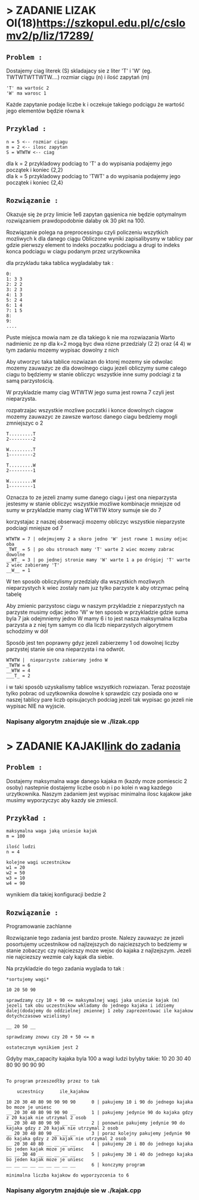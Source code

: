 # > ZADANIE LIZAK OI(18)https://szkopul.edu.pl/c/cslomv2/p/liz/17289/

## ```Problem : ```


Dostajemy ciag literek (S) skladajacy sie z liter 'T' i 'W' (eg. TWTWTWTTWTW....)
rozmiar ciągu (n) i ilość zapytań (m)
```
'T' ma wartośc 2 
'W' ma warosc 1
```

Każde zapytanie podaje liczbe k i oczekuje takiego podciągu że wartość jego elementów będzie równa k

## ```Przyklad : ```
```
n = 5 <-- rozmiar ciagu 
m = 2 <-- ilosc zapytan 
S = WTWTW <-- ciag
```
dla k = 2 przykladowy podciag to 'T' a do wypisania podajemy jego początek i koniec {2,2}  
dla k = 5 przykladowy podciag to 'TWT' a do wypisania podajemy jego początek i koniec {2,4}  

## ```Rozwiązanie : ```

Okazuje się że przy limicie 1e6 zapytan gąsienica nie będzie optymalnym rozwiązaniem prawdopodobnie dalaby ok 30 pkt na 100.  

Rozwiązanie polega na preprocessingu czyli policzeniu wszytkich mozliwych k dla danego ciągu
Obliczone wyniki zapisalibysmy w tablicy par gdzie pierwszy element to indeks poczatku podciagu a drugi to indeks konca podciagu w ciagu podanym przez urzytkownika

dla przykladu taka tablica wygladalaby tak :
```
0:  
1: 3 3
2: 2 2
3: 2 3
4: 1 3
5: 2 4
6: 1 4
7: 1 5
8: 
9:
....
```

Puste miejsca mowia nam ze dla takiego k nie ma rozwiazania
Warto nadmienic ze np dla k=2 mogą byc dwa rózne przedzialy (2 2) oraz (4 4) w tym zadaniu mozemy wypisac dowolny z nich

Aby utworzyc taka tablice rozwiazan do ktorej mozemy sie odwolac mozemy zauwazyc ze dla dowolnego ciagu jezeli obliczymy sume calego ciagu to 
będziemy w stanie obliczyc wszystkie inne sumy podciagi z ta samą parzystością.

W przykladzie mamy ciag WTWTW
jego suma jest rowna 7 czyli jest nieparzysta.


rozpatrzajac wszystkie mozliwe poczatki i konce dowolnych ciagow mozemy zauwazyc ze zawsze wartosc danego ciagu bedziemy mogli zmniejszyc o 2
```
T.........T
2---------2

W.........T
1---------2

T.........W
2---------1

W.........W
1---------1
```

Oznacza to ze jezeli znamy sume danego ciagu i jest ona nieparzysta jestesmy w stanie obliczyc wszystkie mozliwe kombinacje mniejsze od sumy
w przykladzie mamy ciag WTWTW ktory sumuje sie do 7  
  
korzystajac z naszej obserwacji mozemy obliczyc wszystkie nieparzyste podciagi mniejsze od 7
  ```
WTWTW = 7 | odejmujemy 2 a skoro jedno 'W' jest rowne 1 musimy odjac oba
_TWT_ = 5 | po obu stronach mamy 'T' warte 2 wiec mozemy zabrac dowolne 
__WT_ = 3 | po jednej stronie mamy 'W' warte 1 a po drógiej 'T' warte 2 wiec zabieramy 'T'
__W__ = 1
```

W ten sposób obliczylismy przedzialy dla wszystkich mozliwych nieparzystych k wiec zostaly nam juz tylko parzyste k aby otrzymac pelną tabelę

Aby zmienic parzystosc ciagu w naszym przykladzie z nieparzystych na parzyste musimy odjac jedno 'W' w ten sposob w przykladzie gdzie suma byla 7 jak odejmniemy jedno W mamy 6 i to jest nasza maksymalna liczba parzysta
a z niej tym samym co dla liczb nieparzystych algorytmem schodzimy w dół

Sposób jest ten poprawny gdyz jezeli zabierzemy 1 od dowolnej liczby parzystej stanie sie ona nieparzysta i na odwrót.

```
WTWTW |  nieparzyste zabieramy jedno W
_TWTW = 6
__WTW = 4
___T_ = 2
```

i w taki sposób uzyskalismy tablice wszystkich rozwiazan. Teraz pozostaje tylko pobrac od uzytkownika dowolne k sprawdzic czy posiada ono w naszej tablicy pare liczb opisujacych podciag jezeli tak wypisac go jezeli nie wypisac NIE na wyjscie.

### Napisany algorytm znajduje sie w ./lizak.cpp

# > ZADANIE KAJAKI[link do zadania](https://szkopul.edu.pl/c/cslomv2/p/kaj/21827/)

## ```Problem : ``` 

Dostajemy maksymalna wage danego kajaka m (kazdy moze pomiescic 2 osoby) nastepnie dostajemy liczbe osob n i po kolei n wag kazdego urzytkownika. Naszym zadaniem jest wypisac minimalna ilosc kajakow
jake musimy wyporzyczyc aby kazdy sie zmiescil.

## ```Przykład : ``` 

```
maksymalna waga jaką uniesie kajak
m = 100

ilość ludzi
n = 4 

kolejne wagi uczestnikow
w1 = 20
w2 = 50
w3 = 10
w4 = 90
```
wynikiem dla takiej konfiguracji bedzie 2


## ```Rozwiązanie : ``` 

Programowanie zachlanne

Rozwiązanie tego zadania jest bardzo proste. Nalezy zauwazyc ze jezeli posortujemy uczestnikow od najlzejszych do najciezszych to bedziemy w stanie zobaczyc czy najciezszy moze wejsc do kajaka z najlzejszym.
Jezeli nie najciezszy wezmie caly kajak dla siebie.

Na przykladzie do tego zadania wyglada to tak :
```
*sortujemy wagi*

10 20 50 90

sprawdzamy czy 10 + 90 <= maksymalnej wagi jaka uniesie kajak (m)
jezeli tak obu uczestnikow wkladamy do jednego kajaka i idziemy dalej(dodajemy do oddzielnej zmiennej 1 zeby zaprezentowac ile kajakow dotychczasowo wzielismy)

__ 20 50 __ 

sprawdzamy znowu czy 20 + 50 <= m

ostatecznym wynikiem jest 2
```

Gdyby max_capacity kajaka byla 100 a wagi ludzi bylyby takie:
10 20 30 40 80 90 90 90 90
```

To program przeszedłby przez to tak
 	
	uczestnicy		ile_kajakow

10 20 30 40 80 90 90 90 90		0 | pakujemy 10 i 90 do jednego kajaka bo moze je uniesc
__ 20 30 40 80 90 90 90 __		1 | pakujemy jedynie 90 do kajaka gdzy z 20 kajak nie utrzymal 2 osob
__ 20 30 40 80 90 90 __ __		2 | ponownie pakujemy jedynie 90 do kajaka gdzy z 20 kajak nie utrzymal 2 osob
__ 20 30 40 80 90 __ __ __		3 | poraz kolejny pakujemy jedynie 90 do kajaka gdzy z 20 kajak nie utrzymal 2 osob
__ 20 30 40 80 __ __ __ __		4 | pakujemy 20 i 80 do jednego kajaka bo jeden kajak moze je uniesc
__ __ 30 40 __ __ __ __ __		5 | pakujemy 30 i 40 do jednego kajaka bo jeden kajak moze je uniesc
__ __ __ __ __ __ __ __ __		6 | konczymy program

minimalna liczba kajakow do wyporzyzcenia to 6

```
### Napisany algorytm znajduje sie w ./kajak.cpp
